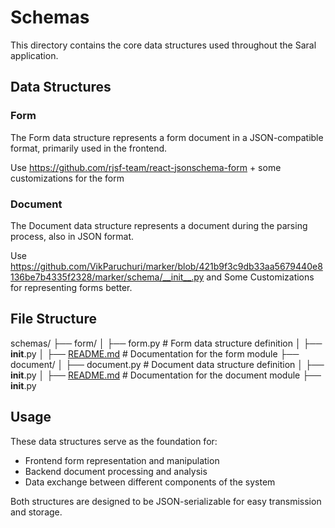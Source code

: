 # Schemas

This directory contains the core data structures used throughout the Saral application.

## Data Structures

### Form
The Form data structure represents a form document in a JSON-compatible format, primarily used in the frontend.

Use https://github.com/rjsf-team/react-jsonschema-form + some customizations for the form

### Document
The Document data structure represents a document during the parsing process, also in JSON format.

Use https://github.com/VikParuchuri/marker/blob/421b9f3c9db33aa5679440e8136be7b4335f2328/marker/schema/__init__.py and Some Customizations for representing forms better.

## File Structure

schemas/
├── form/
│   ├── form.py                # Form data structure definition
│   ├── __init__.py
│   ├── [README.md](./form/README.md)                     # Documentation for the form module
├── document/
│   ├── document.py            # Document data structure definition
│   ├── __init__.py
│   ├── [README.md](./document/README.md)                     # Documentation for the document module
├── __init__.py

## Usage
These data structures serve as the foundation for:
- Frontend form representation and manipulation
- Backend document processing and analysis
- Data exchange between different components of the system

Both structures are designed to be JSON-serializable for easy transmission and storage.
